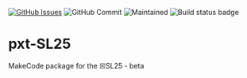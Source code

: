 [![GitHub Issues](https://img.shields.io/github/issues/xinabox/pxt-SL25.svg)](https://github.com/xinabox/pxt-SL25/issues) ![GitHub Commit](https://img.shields.io/github/last-commit/xinabox/pxt-SL25) ![Maintained](https://img.shields.io/maintenance/yes/2020) ![Build status badge](https://github.com/xinabox/pxt-SL25/workflows/MakeCode/badge.svg)

# pxt-SL25
MakeCode package for the ☒SL25 - beta
